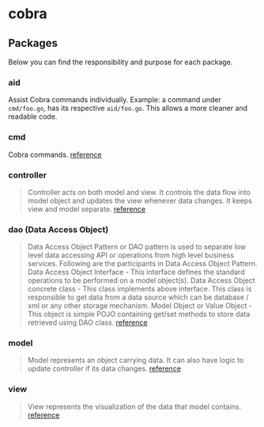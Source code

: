 # cobra

## Packages

Below you can find the responsibility and purpose for each package.

### aid

Assist Cobra commands individually. Example: a command under `cmd/foo.go`, has its respective `aid/foo.go`.
This allows a more cleaner and readable code.

### cmd

Cobra commands. [reference](https://github.com/spf13/cobra)

### controller

> Controller acts on both model and view. It controls the data flow into model object and updates the view whenever data changes. It keeps view and model separate. [reference](https://www.tutorialspoint.com/design_pattern/mvc_pattern.htm)

### dao (Data Access Object)

> Data Access Object Pattern or DAO pattern is used to separate low level data accessing API or operations from high level business services. Following are the participants in Data Access Object Pattern.
> Data Access Object Interface - This interface defines the standard operations to be performed on a model object(s).
> Data Access Object concrete class - This class implements above interface. This class is responsible to get data from a data source which can be database / xml or any other storage mechanism.
> Model Object or Value Object - This object is simple POJO containing get/set methods to store data retrieved using DAO class. [reference](https://www.tutorialspoint.com/design_pattern/data_access_object_pattern.htm)

### model

> Model represents an object carrying data. It can also have logic to update controller if its data changes. [reference](https://www.tutorialspoint.com/design_pattern/mvc_pattern.htm)

### view

> View represents the visualization of the data that model contains. [reference](https://www.tutorialspoint.com/design_pattern/mvc_pattern.htm)


